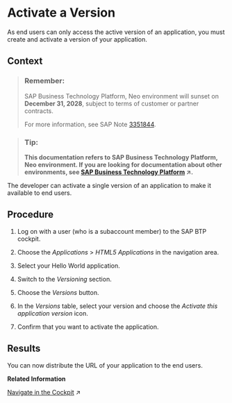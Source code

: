 <!-- loioe7e3ec62b1504982b1ba1baa52c1c6a2 -->

# Activate a Version

As end users can only access the active version of an application, you must create and activate a version of your application.



## Context

> ### Remember:  
> SAP Business Technology Platform, Neo environment will sunset on **December 31, 2028**, subject to terms of customer or partner contracts.
> 
> For more information, see SAP Note [3351844](https://me.sap.com/notes/3351844).

> ### Tip:  
> **This documentation refers to SAP Business Technology Platform, Neo environment. If you are looking for documentation about other environments, see [SAP Business Technology Platform](https://help.sap.com/viewer/65de2977205c403bbc107264b8eccf4b/Cloud/en-US/6a2c1ab5a31b4ed9a2ce17a5329e1dd8.html "SAP Business Technology Platform (SAP BTP) is an integrated offering comprised of four technology portfolios: database and data management, application development and integration, analytics, and intelligent technologies. The platform offers users the ability to turn data into business value, compose end-to-end business processes, and build and extend SAP applications quickly.") :arrow_upper_right:.**

The developer can activate a single version of an application to make it available to end users.



## Procedure

1.  Log on with a user \(who is a subaccount member\) to the SAP BTP cockpit.

2.  Choose the *Applications* \> *HTML5 Applications* in the navigation area.

3.  Select your Hello World application.

4.  Switch to the *Versioning* section.

5.  Choose the *Versions* button.

6.  In the *Versions* table, select your version and choose the *Activate this application version* icon.

7.  Confirm that you want to activate the application.




## Results

You can now distribute the URL of your application to the end users.

**Related Information**  


[Navigate in the Cockpit](https://help.sap.com/viewer/65de2977205c403bbc107264b8eccf4b/Cloud/en-US/0874895f1f78459f9517da55a11ffebd.html "Learn how to navigate to your global accounts and subaccounts in the SAP BTP cockpit.") :arrow_upper_right:


